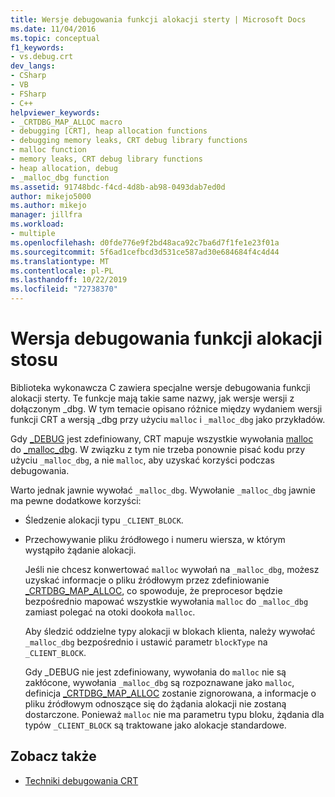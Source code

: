 ```yaml
---
title: Wersje debugowania funkcji alokacji sterty | Microsoft Docs
ms.date: 11/04/2016
ms.topic: conceptual
f1_keywords:
- vs.debug.crt
dev_langs:
- CSharp
- VB
- FSharp
- C++
helpviewer_keywords:
- _CRTDBG_MAP_ALLOC macro
- debugging [CRT], heap allocation functions
- debugging memory leaks, CRT debug library functions
- malloc function
- memory leaks, CRT debug library functions
- heap allocation, debug
- _malloc_dbg function
ms.assetid: 91748bdc-f4cd-4d8b-ab98-0493dab7ed0d
author: mikejo5000
ms.author: mikejo
manager: jillfra
ms.workload:
- multiple
ms.openlocfilehash: d0fde776e9f2bd48aca92c7ba6d7f1fe1e23f01a
ms.sourcegitcommit: 5f6ad1cefbcd3d531ce587ad30e684684f4c4d44
ms.translationtype: MT
ms.contentlocale: pl-PL
ms.lasthandoff: 10/22/2019
ms.locfileid: "72738370"
---
```

# <a name="debug-versions-of-heap-allocation-functions"></a>Wersja debugowania funkcji alokacji stosu
Biblioteka wykonawcza C zawiera specjalne wersje debugowania funkcji alokacji sterty. Te funkcje mają takie same nazwy, jak wersje wersji z dołączonym _dbg. W tym temacie opisano różnice między wydaniem wersji funkcji CRT a wersją _dbg przy użyciu `malloc` i `_malloc_dbg` jako przykładów.

 Gdy [_DEBUG](/cpp/c-runtime-library/debug) jest zdefiniowany, CRT mapuje wszystkie wywołania [malloc](/cpp/c-runtime-library/reference/malloc) do [_malloc_dbg](/cpp/c-runtime-library/reference/malloc-dbg). W związku z tym nie trzeba ponownie pisać kodu przy użyciu `_malloc_dbg`, a nie `malloc`, aby uzyskać korzyści podczas debugowania.

 Warto jednak jawnie wywołać `_malloc_dbg`. Wywołanie `_malloc_dbg` jawnie ma pewne dodatkowe korzyści:

- Śledzenie alokacji typu `_CLIENT_BLOCK`.

- Przechowywanie pliku źródłowego i numeru wiersza, w którym wystąpiło żądanie alokacji.

  Jeśli nie chcesz konwertować `malloc` wywołań na `_malloc_dbg`, możesz uzyskać informacje o pliku źródłowym przez zdefiniowanie [_CRTDBG_MAP_ALLOC](/cpp/c-runtime-library/crtdbg-map-alloc), co spowoduje, że preprocesor będzie bezpośrednio mapować wszystkie wywołania `malloc` do `_malloc_dbg` zamiast polegać na otoki dookoła `malloc`.

  Aby śledzić oddzielne typy alokacji w blokach klienta, należy wywołać `_malloc_dbg` bezpośrednio i ustawić parametr `blockType` na `_CLIENT_BLOCK`.

  Gdy _DEBUG nie jest zdefiniowany, wywołania do `malloc` nie są zakłócone, wywołania `_malloc_dbg` są rozpoznawane jako `malloc`, definicja [_CRTDBG_MAP_ALLOC](/cpp/c-runtime-library/crtdbg-map-alloc) zostanie zignorowana, a informacje o pliku źródłowym odnoszące się do żądania alokacji nie zostaną dostarczone. Ponieważ `malloc` nie ma parametru typu bloku, żądania dla typów `_CLIENT_BLOCK` są traktowane jako alokacje standardowe.

## <a name="see-also"></a>Zobacz także

- [Techniki debugowania CRT](../debugger/crt-debugging-techniques.md)